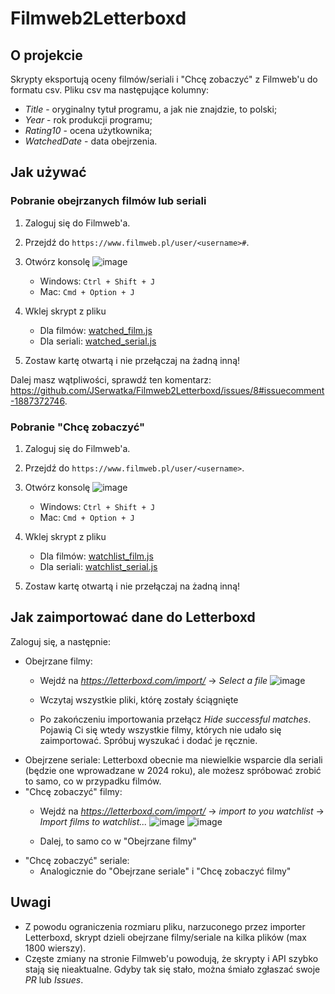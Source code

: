 # Filmweb2Letterboxd

## O projekcie

Skrypty eksportują oceny filmów/seriali i "Chcę zobaczyć" z Filmweb'u do formatu csv.
Pliku csv ma następujące kolumny:

- _Title_ - oryginalny tytuł programu, a jak nie znajdzie, to polski;
- _Year_ - rok produkcji programu;
- _Rating10_ - ocena użytkownika;
- _WatchedDate_ - data obejrzenia.

## Jak używać

### Pobranie obejrzanych filmów lub seriali

1. Zaloguj się do Filmweb'a.
2. Przejdź do `https://www.filmweb.pl/user/<username>#`.
3. Otwórz konsolę
       ![image](https://github.com/JSerwatka/Filmweb2Letterboxd/assets/33938646/2b4ce2e1-0556-4fbd-b29c-1cb957918ca4)

    - Windows: `Ctrl + Shift + J`
    - Mac: `Cmd + Option + J`
5. Wklej skrypt z pliku 
    - Dla filmów: [watched_film.js](https://github.com/JSerwatka/Filmweb2Letterboxd/blob/master/watched_film.js)
    - Dla seriali: [watched_serial.js](https://github.com/JSerwatka/Filmweb2Letterboxd/blob/master/watched_serial.js)
6. Zostaw kartę otwartą i nie przełączaj na żadną inną!

Dalej masz wątpliwości, sprawdź ten komentarz: https://github.com/JSerwatka/Filmweb2Letterboxd/issues/8#issuecomment-1887372746.

### Pobranie "Chcę zobaczyć" 

1. Zaloguj się do Filmweb'a.
2. Przejdź do `https://www.filmweb.pl/user/<username>`.
3. Otwórz konsolę
       ![image](https://github.com/JSerwatka/Filmweb2Letterboxd/assets/33938646/ced6335c-e391-4715-85ee-1ed95bfa0d9e)

    - Windows: `Ctrl + Shift + J`
    - Mac: `Cmd + Option + J`
5. Wklej skrypt z pliku 
    - Dla filmów: [watchlist_film.js](https://github.com/JSerwatka/Filmweb2Letterboxd/blob/master/watchlist_film.js)
    - Dla seriali: [watchlist_serial.js](https://github.com/JSerwatka/Filmweb2Letterboxd/blob/master/watchlist_serial.js)
6. Zostaw kartę otwartą i nie przełączaj na żadną inną!

## Jak zaimportować dane do Letterboxd
Zaloguj się, a następnie:
- Obejrzane filmy: 
    - Wejdź na _https://letterboxd.com/import/_ -> _Select a file_
          ![image](https://github.com/JSerwatka/Filmweb2Letterboxd/assets/33938646/12695a0f-2340-4b51-b0fc-0eb230c6dfc5)

    - Wczytaj wszystkie pliki, którę zostały ściągnięte
    - Po zakończeniu importowania przełącz _Hide successful matches_. Pojawią Ci się wtedy wszystkie filmy, których nie udało się zaimportować. Spróbuj wyszukać i dodać je ręcznie.
- Obejrzene seriale: Letterboxd obecnie ma niewielkie wsparcie dla seriali (będzie one wprowadzane w 2024 roku), ale możesz spróbować zrobić to samo, co w przypadku filmów.
- "Chcę zobaczyć" filmy:
    - Wejdź na _https://letterboxd.com/import/_ -> _import to you watchlist_ -> _Import films to watchlist..._
      ![image](https://github.com/JSerwatka/Filmweb2Letterboxd/assets/33938646/2f9c02b0-efe1-4bc6-bfeb-409fd7adb5b5)
        ![image](https://github.com/JSerwatka/Filmweb2Letterboxd/assets/33938646/c63743a3-515b-42ca-bba7-c381b75b480d)

    - Dalej, to samo co w "Obejrzane filmy"
- "Chcę zobaczyć" seriale:
    - Analogicznie do "Obejrzane seriale" i "Chcę zobaczyć filmy"

## Uwagi

- Z powodu ograniczenia rozmiaru pliku, narzuconego przez importer Letterboxd, skrypt dzieli obejrzane filmy/seriale na kilka plików (max 1800 wierszy).
- Częste zmiany na stronie Filmweb'u powodują, że skrypty i API szybko stają się nieaktualne. Gdyby tak się stało, można śmiało zgłaszać swoje _PR_ lub _Issues_.
